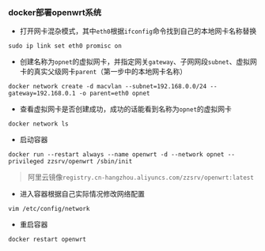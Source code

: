 ### docker部署openwrt系统

- 打开网卡混杂模式，其中`eth0`根据`ifconfig`命令找到自己的本地网卡名称替换
```
sudo ip link set eth0 promisc on
```
- 创建名称为`opnet`的虚拟网卡，并指定网关`gateway`、子网网段`subnet`、虚拟网卡的真实父级网卡`parent`（第一步中的本地网卡名称）
```
docker network create -d macvlan --subnet=192.168.0.0/24 --gateway=192.168.0.1 -o parent=eth0 opnet
```

- 查看虚拟网卡是否创建成功，成功的话能看到名称为`opnet`的虚拟网卡
```
docker network ls
```

- 启动容器
```
docker run --restart always --name openwrt -d --network opnet --privileged zzsrv/openwrt /sbin/init
```
> 阿里云镜像`registry.cn-hangzhou.aliyuncs.com/zzsrv/openwrt:latest`


- 进入容器根据自己实际情况修改网络配置
```
vim /etc/config/network
```

- 重启容器
```
docker restart openwrt
```
